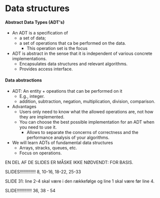 # Data structures

#### Abstract Data Types (ADT's)

- An ADT is a specification of
  - a set of data;
  - a set of operations that ca be performed on the data.
    - This operation set is the focus
- ADT is abstract in the sense that it is independent of various concrete implementations.
  - Encapsulates data structures and relevant algorithms.
  - Provides access interface.

#### Data abstractions

- ADT: An entity + opeations that can be performed on it
  - E.g., integer.
  - addition, subtraction, negation, multiplication, division, comparison.
- Advantages
  - Users only need to know what the allowed operations are, not how they are implemented.
  - You can choose the best possible implementation for an ADT when you need to use it.
    - Allows to separate the concerns of correctness and the performance analysis of your algorithms.
- We will learn ADTs of fundamental data structures
  - Arrays, stracks, queues, etc.
  - Focus on operations.

EN DEL AF DE SLIDES ER MÅSKE IKKE NØDVENDT: FOR BASIS.

SLIDES!!!!!!!!!!!!! 8, 10-16, 18-22, 25-33

SLIDE 31: line 2-4 skal være i den rækkefølge og line 1 skal være før line 4.

SLIDE!!!!!!!!!!!! 36, 38 - 54